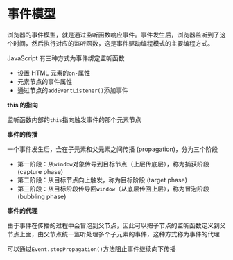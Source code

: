 # 事件模型

浏览器的事件模型，就是通过监听函数响应事件。事件发生后，浏览器监听到了这个时间，然后执行对应的监听函数，这是事件驱动编程模式的主要编程方式。

JavaScript 有三种方式为事件绑定监听函数

* 设置 HTML 元素的`on-`属性
* 元素节点的事件属性
* 通过节点的`addEventListener()`添加事件

**this 的指向**

监听函数内部的`this`指向触发事件的那个元素节点

**事件的传播**

一个事件发生后，会在子元素和父元素之间传播 (propagation)，分为三个阶段

* 第一阶段：从`window`对象传导到目标节点（上层传底层），称为捕获阶段 (capture phase)
* 第二阶段：从目标节点向上触发，称为目标阶段 (target phase)
* 第三阶段：从目标阶段传导回`window`（从底层传回上层），称为冒泡阶段 (bubbling phase)

**事件的代理**

由于事件在传播的过程中会冒泡到父节点，因此可以把子节点的监听函数定义到父节点上面，由父节点统一监听处理多个子元素的事件，这种方式称为事件的代理

可以通过`Event.stopPropagation()`方法阻止事件继续向下传播